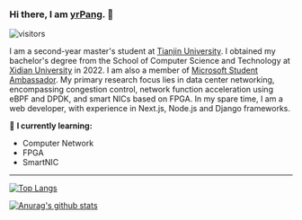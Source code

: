 ### Hi there, I am [yrPang](https://yrpang.com). 👋

 ![visitors](https://visitor-badge.laobi.icu/badge?page_id=yrpang.yrpang)

I am a second-year master's student at [Tianjin University](https://www.tju.edu.cn/english/index.htm). I obtained my bachelor's degree from the School of Computer Science and Technology at [Xidian University](https://en.xidian.edu.cn/) in 2022. I am also a member of [Microsoft Student Ambassador](https://mvp.microsoft.com/zh-CN/studentambassadors/profile/71db62fa-5eed-4ee3-a7d9-8e1ec228c72f). My primary research focus lies in data center networking, encompassing congestion control, network function acceleration using eBPF and DPDK, and smart NICs based on FPGA. In my spare time, I am a web developer, with experience in Next.js, Node.js and Django frameworks.

🌱 **I currently learning:**

- Computer Network
- FPGA
- SmartNIC

----
[![Top Langs](https://github-readme-stats.vercel.app/api/top-langs/?username=yrpang&layout=compact)](https://github.com/anuraghazra/github-readme-stats)

[![Anurag's github stats](https://github-readme-stats.vercel.app/api?username=yrpang&show_icons=true&count_private=true)](https://github.com/anuraghazra/github-readme-stats)

<!--
**yrpang/yrpang** is a ✨ _special_ ✨ repository because its `README.md` (this file) appears on your GitHub profile.

Here are some ideas to get you started:

- 🔭 I’m currently working on ...
- 🌱 I’m currently learning ...
- 👯 I’m looking to collaborate on ...
- 🤔 I’m looking for help with ...
- 💬 Ask me about ...
- 📫 How to reach me: ...
- 😄 Pronouns: ...
- ⚡ Fun fact: ...
-->
